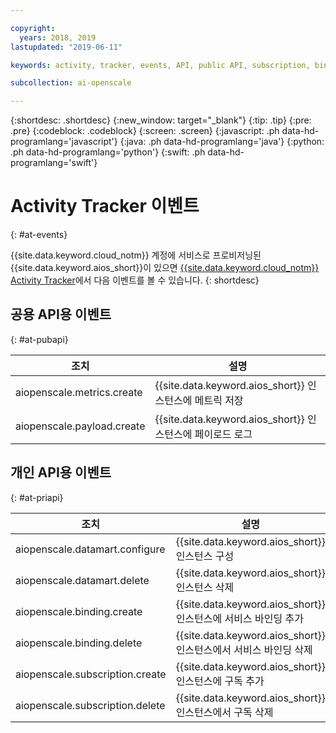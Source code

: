 ```yaml
---

copyright:
  years: 2018, 2019
lastupdated: "2019-06-11"

keywords: activity, tracker, events, API, public API, subscription, binding

subcollection: ai-openscale

---
```


{:shortdesc: .shortdesc}
{:new_window: target="_blank"}
{:tip: .tip}
{:pre: .pre}
{:codeblock: .codeblock}
{:screen: .screen}
{:javascript: .ph data-hd-programlang='javascript'}
{:java: .ph data-hd-programlang='java'}
{:python: .ph data-hd-programlang='python'}
{:swift: .ph data-hd-programlang='swift'}

# Activity Tracker 이벤트
{: #at-events}

{{site.data.keyword.cloud_notm}} 계정에 서비스로 프로비저닝된 {{site.data.keyword.aios_short}}이 있으면 [{{site.data.keyword.cloud_notm}} Activity Tracker](/docs/services/cloud-activity-tracker?topic=cloud-activity-tracker-activity_tracker_ov)에서 다음 이벤트를 볼 수 있습니다.
{: shortdesc}

## 공용 API용 이벤트
{: #at-pubapi}

| 조치 |설명 |
| -- | -- |
| aiopenscale.metrics.create | {{site.data.keyword.aios_short}} 인스턴스에 메트릭 저장 |
| aiopenscale.payload.create | {{site.data.keyword.aios_short}} 인스턴스에 페이로드 로그 |

## 개인 API용 이벤트
{: #at-priapi}

| 조치 |설명 |
| -- | -- |
| aiopenscale.datamart.configure | {{site.data.keyword.aios_short}} 인스턴스 구성 |
| aiopenscale.datamart.delete | {{site.data.keyword.aios_short}} 인스턴스 삭제 |
| aiopenscale.binding.create | {{site.data.keyword.aios_short}} 인스턴스에 서비스 바인딩 추가 |
| aiopenscale.binding.delete | {{site.data.keyword.aios_short}} 인스턴스에서 서비스 바인딩 삭제 |
| aiopenscale.subscription.create | {{site.data.keyword.aios_short}} 인스턴스에 구독 추가 |
| aiopenscale.subscription.delete | {{site.data.keyword.aios_short}} 인스턴스에서 구독 삭제 |
